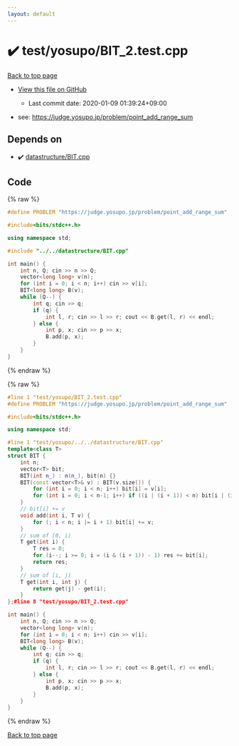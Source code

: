 ```yaml
---
layout: default
---
```


<!-- mathjax config similar to math.stackexchange -->
<script type="text/javascript" async
  src="https://cdnjs.cloudflare.com/ajax/libs/mathjax/2.7.5/MathJax.js?config=TeX-MML-AM_CHTML">
</script>
<script type="text/x-mathjax-config">
  MathJax.Hub.Config({
    TeX: { equationNumbers: { autoNumber: "AMS" }},
    tex2jax: {
      inlineMath: [ ['$','$'] ],
      processEscapes: true
    },
    "HTML-CSS": { matchFontHeight: false },
    displayAlign: "left",
    displayIndent: "2em"
  });
</script>

<script type="text/javascript" src="https://cdnjs.cloudflare.com/ajax/libs/jquery/3.4.1/jquery.min.js"></script>
<script src="https://cdn.jsdelivr.net/npm/jquery-balloon-js@1.1.2/jquery.balloon.min.js" integrity="sha256-ZEYs9VrgAeNuPvs15E39OsyOJaIkXEEt10fzxJ20+2I=" crossorigin="anonymous"></script>
<script type="text/javascript" src="../../../assets/js/copy-button.js"></script>
<link rel="stylesheet" href="../../../assets/css/copy-button.css" />


# :heavy_check_mark: test/yosupo/BIT_2.test.cpp

<a href="../../../index.html">Back to top page</a>

* <a href="{{ site.github.repository_url }}/blob/master/test/yosupo/BIT_2.test.cpp">View this file on GitHub</a>
    - Last commit date: 2020-01-09 01:39:24+09:00


* see: <a href="https://judge.yosupo.jp/problem/point_add_range_sum">https://judge.yosupo.jp/problem/point_add_range_sum</a>


## Depends on

* :heavy_check_mark: <a href="../../../library/datastructure/BIT.cpp.html">datastructure/BIT.cpp</a>


## Code

<a id="unbundled"></a>
{% raw %}
```cpp
#define PROBLEM "https://judge.yosupo.jp/problem/point_add_range_sum"

#include<bits/stdc++.h>

using namespace std;

#include "../../datastructure/BIT.cpp"

int main() {
	int n, Q; cin >> n >> Q;
	vector<long long> v(n);
	for (int i = 0; i < n; i++) cin >> v[i];
	BIT<long long> B(v);
	while (Q--) {
		int q; cin >> q;
		if (q) {
			int l, r; cin >> l >> r; cout << B.get(l, r) << endl;
		} else {
			int p, x; cin >> p >> x;
			B.add(p, x);
		}
	}
}


```
{% endraw %}

<a id="bundled"></a>
{% raw %}
```cpp
#line 1 "test/yosupo/BIT_2.test.cpp"
#define PROBLEM "https://judge.yosupo.jp/problem/point_add_range_sum"

#include<bits/stdc++.h>

using namespace std;

#line 1 "test/yosupo/../../datastructure/BIT.cpp"
template<class T>
struct BIT {
	int n;
	vector<T> bit;
	BIT(int n_) : n(n_), bit(n) {}
	BIT(const vector<T>& v) : BIT(v.size()) {
		for (int i = 0; i < n; i++) bit[i] = v[i];
		for (int i = 0; i < n-1; i++) if ((i | (i + 1)) < n) bit[i | (i + 1)] += bit[i];
	}
	// bit[i] += v
	void add(int i, T v) {
		for (; i < n; i |= i + 1) bit[i] += v;
	}
	// sum of [0, i)
	T get(int i) {
		T res = 0;
		for (i--; i >= 0; i = (i & (i + 1)) - 1) res += bit[i];
		return res;
	}
	// sum of [i, j)
	T get(int i, int j) {
		return get(j) - get(i);
	}
};#line 8 "test/yosupo/BIT_2.test.cpp"

int main() {
	int n, Q; cin >> n >> Q;
	vector<long long> v(n);
	for (int i = 0; i < n; i++) cin >> v[i];
	BIT<long long> B(v);
	while (Q--) {
		int q; cin >> q;
		if (q) {
			int l, r; cin >> l >> r; cout << B.get(l, r) << endl;
		} else {
			int p, x; cin >> p >> x;
			B.add(p, x);
		}
	}
}


```
{% endraw %}

<a href="../../../index.html">Back to top page</a>

